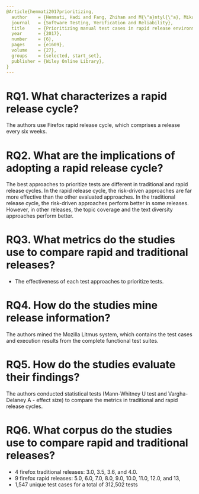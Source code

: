 ```yaml
---
@Article{hemmati2017prioritizing,
  author    = {Hemmati, Hadi and Fang, Zhihan and M{\"a}ntyl{\"a}, Mika V and Adams, Bram},
  journal   = {Software Testing, Verification and Reliability},
  title     = {Prioritizing manual test cases in rapid release environments},
  year      = {2017},
  number    = {6},
  pages     = {e1609},
  volume    = {27},
  groups    = {selected, start_set},
  publisher = {Wiley Online Library},
}
---
```


# RQ1. What characterizes a rapid release cycle?

The authors use Firefox rapid release cycle, which comprises a release every six weeks.

# RQ2. What are the implications of adopting a rapid release cycle?

The best approaches to prioritize tests are different in traditional and rapid release cycles. In the rapid release cycle, the risk-driven approaches are far more effective than the other evaluated approaches. In the traditional release cycle, the risk-driven approaches perform better in some releases. However, in other releases, the topic coverage and the text diversity approaches perform better.

# RQ3. What metrics do the studies use to compare rapid and traditional releases?

  - The effectiveness of each test approaches to prioritize tests.

# RQ4. How do the studies mine release information?

The authors mined the Mozilla Litmus system, which contains the test cases and execution results from the complete functional test suites.

# RQ5. How do the studies evaluate their findings?

The authors conducted statistical tests  (Mann-Whitney U test and Vargha-Delaney A - effect size) to compare the metrics in traditional and rapid release cycles. 

# RQ6. What corpus do the studies use to compare rapid and traditional releases?

  - 4 firefox traditional releases: 3.0, 3.5, 3.6, and 4.0.
  - 9 firefox rapid releases: 5.0, 6.0, 7.0, 8.0, 9.0, 10.0, 11.0, 12.0, and 13,
  - 1,547 unique test cases for a total of 312,502 tests
